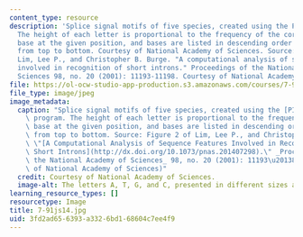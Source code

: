 ```yaml
---
content_type: resource
description: 'Splice signal motifs of five species, created using the PICTOGRAM program.
  The height of each letter is proportional to the frequency of the corresponding
  base at the given position, and bases are listed in descending order of frequency
  from top to bottom. Courtesy of National Academy of Sciences. Source: Figure 2 of
  Lim, Lee P., and Christopher B. Burge. "A computational analysis of sequence features
  involved in recognition of short introns." Proceedings of the National Academy of
  Sciences 98, no. 20 (2001): 11193-11198. Courtesy of National Academy of Sciences.'
file: https://ol-ocw-studio-app-production.s3.amazonaws.com/courses/7-91j-foundations-of-computational-and-systems-biology-spring-2014/3fd2ad656393a3326bd168604c7ee4f9_7-91js14.jpg
file_type: image/jpeg
image_metadata:
  caption: "Splice signal motifs of five species, created using the [PICTOGRAM](http://hollywood.mit.edu/pictogram.html)\
    \ program. The height of each letter is proportional to the frequency of the corresponding\
    \ base at the given position, and bases are listed in descending order of frequency\
    \ from top to bottom. Source: Figure 2 of Lim, Lee P., and Christopher B. Burge.\
    \ \"[A Computational Analysis of Sequence Features Involved in Recognition of\
    \ Short Introns](http://dx.doi.org/10.1073/pnas.201407298).\" _Proceedings of\
    \ the National Academy of Sciences_ 98, no. 20 (2001): 11193\u20138. (Courtesy\
    \ of National Academy of Sciences)"
  credit: Courtesy of National Academy of Sciences.
  image-alt: The letters A, T, G, and C, presented in different sizes and colors.
learning_resource_types: []
resourcetype: Image
title: 7-91js14.jpg
uid: 3fd2ad65-6393-a332-6bd1-68604c7ee4f9
---
```


